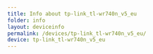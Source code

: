 ```yaml
---
title: Info about tp-link_tl-wr740n_v5_eu
folder: info
layout: deviceinfo
permalink: /devices/tp-link_tl-wr740n_v5_eu/
device: tp-link_tl-wr740n_v5_eu
---
```

